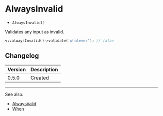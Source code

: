 # AlwaysInvalid

- `AlwaysInvalid()`

Validates any input as invalid.

```php
v::alwaysInvalid()->validate('whatever'); // false
```

## Changelog

Version | Description
--------|-------------
  0.5.0 | Created

***
See also:

- [AlwaysValid](AlwaysValid.md)
- [When](When.md)
